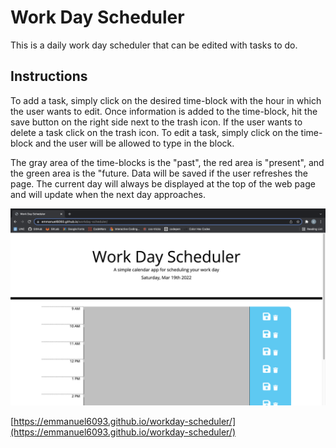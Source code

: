 # Work Day Scheduler 

This is a daily work day scheduler that can be edited with tasks to do. 

## Instructions 

To add a task, simply click on the desired time-block with the hour in which the user wants to edit. Once information is added to the time-block, hit the save button on the right side next to the trash icon. If the user wants to delete a task click on the trash icon. To edit a task, simply click on the time-block and the user will be allowed to type in the block. 

The gray area of the time-blocks is the "past", the red area is "present", and the green area is the "future. Data will be saved if the user refreshes the page. The current day will always be displayed at the top of the web page and will update when the next day approaches. 

![image](/assets/images/work-day.png)

[https://emmanuel6093.github.io/workday-scheduler/](https://emmanuel6093.github.io/workday-scheduler/)
